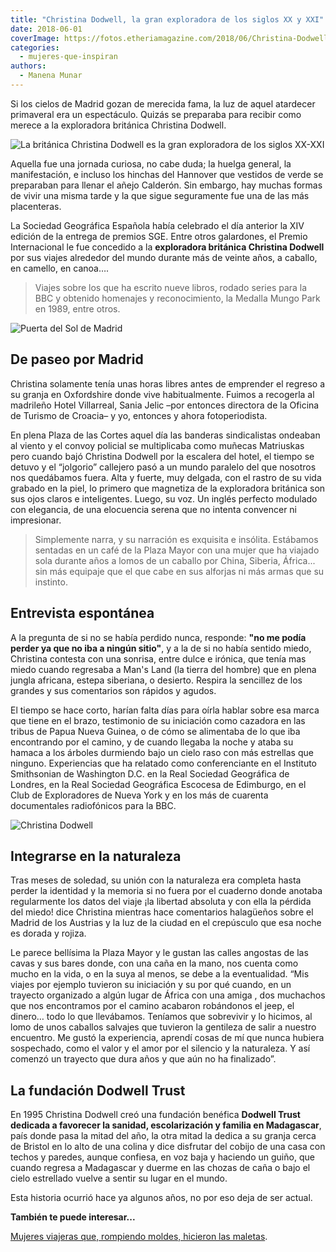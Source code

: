 ```yaml
---
title: "Christina Dodwell, la gran exploradora de los siglos XX y XXI"
date: 2018-06-01
coverImage: https://fotos.etheriamagazine.com/2018/06/Christina-Dodwell-2.jpg
categories: 
  - mujeres-que-inspiran
authors: 
  - Manena Munar
---
```


Si los cielos de Madrid gozan de merecida fama, la luz de aquel atardecer primaveral era 
un espectáculo. Quizás se preparaba para recibir como merece a la exploradora británica 
Christina Dodwell. 

![La británica Christina Dodwell es la gran exploradora de los siglos XX-XXI](https://fotos.etheriamagazine.com/2018/06/Christina-Dodwell-2.jpg "Christina Dodwell, la gran exploradora de los siglos XX-XXI.")

Aquella fue una jornada curiosa, no cabe duda; la huelga general, la manifestación, e 
incluso los hinchas del Hannover que vestidos de verde se preparaban para llenar el 
añejo Calderón. Sin embargo, hay muchas formas de vivir una misma tarde y la que sigue 
seguramente fue una de las más placenteras. 

La Sociedad Geográfica Española había celebrado el día anterior la XIV edición de la 
entrega de premios SGE. Entre otros galardones, el Premio Internacional le fue concedido 
a la **exploradora británica Christina Dodwell** por sus viajes alrededor del mundo 
durante más de veinte años, a caballo, en camello, en canoa…. 

> Viajes sobre los que ha escrito nueve libros, rodado series para la BBC y obtenido 
> homenajes y reconocimiento, la Medalla Mungo Park en 1989, entre otros. 

![Puerta del Sol de Madrid](https://fotos.etheriamagazine.com/2018/06/building-1875052_1920.jpg "Las calles de Madrid invitan al paseo y a la charla.")

## De paseo por Madrid

Christina solamente tenía unas horas libres antes de emprender el regreso a su granja en 
Oxfordshire donde vive habitualmente. Fuimos a recogerla al madrileño Hotel Villarreal, 
Sania Jelic –por entonces directora de la Oficina de Turismo de Croacia– y yo, entonces 
y ahora fotoperiodista. 

En plena Plaza de las Cortes aquel día las banderas sindicalistas ondeaban al viento y 
el convoy policial se multiplicaba como muñecas Matriuskas pero cuando bajó Christina 
Dodwell por la escalera del hotel, el tiempo se detuvo y el “jolgorio” callejero pasó a 
un mundo paralelo del que nosotros nos quedábamos fuera. Alta y fuerte, muy delgada, con 
el rastro de su vida grabado en la piel, lo primero que magnetiza de la exploradora 
británica son sus ojos claros e inteligentes. Luego, su voz. Un inglés perfecto modulado 
con elegancia, de una elocuencia serena que no intenta convencer ni impresionar. 

> Simplemente narra, y su narración es exquisita e insólita. Estábamos sentadas en un café 
> de la Plaza Mayor con una mujer que ha viajado sola durante años a lomos de un caballo 
> por China, Siberia, África... sin más equipaje que el que cabe en sus alforjas ni más 
> armas que su instinto. 

## Entrevista espontánea

A la pregunta de si no se había perdido nunca, responde: **"no me podía perder ya que no 
iba a ningún sitio"**, y a la de si no había sentido miedo, Christina contesta con una 
sonrisa, entre dulce e irónica, que tenía mas miedo cuando regresaba a Man's Land (la 
tierra del hombre) que en plena jungla africana, estepa siberiana, o desierto. Respira 
la sencillez de los grandes y sus comentarios son rápidos y agudos. 

El tiempo se hace corto, harían falta días para oírla hablar sobre esa marca que tiene 
en el brazo, testimonio de su iniciación como cazadora en las tribus de Papua Nueva 
Guinea, o de cómo se alimentaba de lo que iba encontrando por el camino, y de cuando 
llegaba la noche y ataba su hamaca a los árboles durmiendo bajo un cielo raso con más 
estrellas que ninguno. Experiencias que ha relatado como conferenciante en el Instituto 
Smithsonian de Washington D.C. en la Real Sociedad Geográfica de Londres, en la Real 
Sociedad Geográfica Escocesa de Edimburgo, en el Club de Exploradores de Nueva York y en 
los más de cuarenta documentales radiofónicos para la BBC. 

![Christina Dodwell](https://fotos.etheriamagazine.com/2018/06/Madrid-Christina-Dodwell.jpg "La fundación Dodwell Trust favorecer la sanidad, escolarización y familia en Madagascar.")

## Integrarse en la naturaleza

Tras meses de soledad, su unión con la naturaleza era completa hasta perder la identidad 
y la memoria si no fuera por el cuaderno donde anotaba regularmente los datos del viaje 
¡la libertad absoluta y con ella la pérdida del miedo! dice Christina mientras hace 
comentarios halagüeños sobre el Madrid de los Austrias y la luz de la ciudad en el 
crepúsculo que esa noche es dorada y rojiza. 

Le parece bellísima la Plaza Mayor y le gustan las calles angostas de las cavas y sus 
bares donde, con una caña en la mano, nos cuenta como mucho en la vida, o en la suya al 
menos, se debe a la eventualidad. “Mis viajes por ejemplo tuvieron su iniciación y su 
por qué cuando, en un trayecto organizado a algún lugar de África con una amiga , dos 
muchachos que nos encontramos por el camino acabaron robándonos el jeep, el dinero… todo 
lo que llevábamos. Teníamos que sobrevivir y lo hicimos, al lomo de unos caballos 
salvajes que tuvieron la gentileza de salir a nuestro encuentro. Me gustó la 
experiencia, aprendí cosas de mí que nunca hubiera sospechado, como el valor y el amor 
por el silencio y la naturaleza. Y así comenzó un trayecto que dura años y que aún no ha 
finalizado”. 

## La fundación Dodwell Trust

En 1995 Christina Dodwell creó una fundación benéfica **Dodwell Trust dedicada a 
favorecer la sanidad, escolarización y familia en Madagascar**, país donde pasa la mitad 
del año, la otra mitad la dedica a su granja cerca de Bristol en lo alto de una colina y 
dice disfrutar del cobijo de una casa con techos y paredes, aunque confiesa, en voz baja 
y haciendo un guiño, que cuando regresa a Madagascar y duerme en las chozas de caña o 
bajo el cielo estrellado vuelve a sentir su lugar en el mundo. 

Esta historia ocurrió hace ya algunos años, no por eso deja de ser actual. 

**También te puede interesar...** 

[Mujeres viajeras que, rompiendo moldes, hicieron las 
maletas](https://etheriamagazine.com/2022/03/08/mujeres-viajeras-de-la-historia/).
